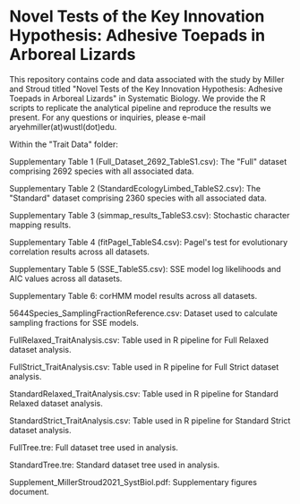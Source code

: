 # Novel Tests of the Key Innovation Hypothesis: Adhesive Toepads in Arboreal Lizards

This repository contains code and data associated with the study by Miller and Stroud titled "Novel Tests of the Key Innovation Hypothesis: Adhesive Toepads in Arboreal Lizards" in Systematic Biology. We provide the R scripts to replicate the analytical pipeline and reproduce the results we present. For any questions or inquiries, please e-mail aryehmiller(at)wustl(dot)edu. 

Within the "Trait Data" folder: 

Supplementary Table 1 (Full_Dataset_2692_TableS1.csv): The "Full" dataset comprising 2692 species with all associated data. 

Supplementary Table 2 (StandardEcologyLimbed_TableS2.csv): The "Standard" dataset comprising 2360 species with all associated data.

Supplementary Table 3 (simmap_results_TableS3.csv): Stochastic character mapping results.

Supplementary Table 4 (fitPagel_TableS4.csv): Pagel's test for evolutionary correlation results across all datasets.

Supplementary Table 5 (SSE_TableS5.csv): SSE model log likelihoods and AIC values across all datasets.

Supplementary Table 6: corHMM model results across all datasets. 

5644Species_SamplingFractionReference.csv: Dataset used to calculate sampling fractions for SSE models.

FullRelaxed_TraitAnalysis.csv: Table used in R pipeline for Full Relaxed dataset analysis.

FullStrict_TraitAnalysis.csv: Table used in R pipeline for Full Strict dataset analysis.

StandardRelaxed_TraitAnalysis.csv: Table used in R pipeline for Standard Relaxed dataset analysis.

StandardStrict_TraitAnalysis.csv: Table used in R pipeline for Standard Strict dataset analysis.

FullTree.tre: Full dataset tree used in analysis.

StandardTree.tre: Standard dataset tree used in analysis.

Supplement_MillerStroud2021_SystBiol.pdf: Supplementary figures document.
